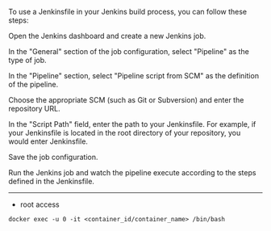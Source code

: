 To use a Jenkinsfile in your Jenkins build process, you can follow these steps:

Open the Jenkins dashboard and create a new Jenkins job.

In the "General" section of the job configuration, select "Pipeline" as the type of job.

In the "Pipeline" section, select "Pipeline script from SCM" as the definition of the pipeline.

Choose the appropriate SCM (such as Git or Subversion) and enter the repository URL.

In the "Script Path" field, enter the path to your Jenkinsfile. For example, if your Jenkinsfile is located in the root directory of your repository, you would enter Jenkinsfile.

Save the job configuration.

Run the Jenkins job and watch the pipeline execute according to the steps defined in the Jenkinsfile.

---
- root access
```
docker exec -u 0 -it <container_id/container_name> /bin/bash
```
